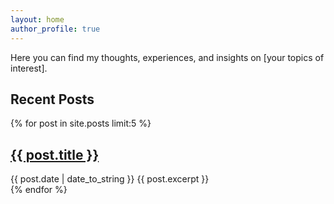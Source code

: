 ```yaml
---
layout: home
author_profile: true
---
```


Here you can find my thoughts, experiences, and insights on [your topics of interest].

## Recent Posts
{% for post in site.posts limit:5 %}
  <article>
    <h2><a href="{{ post.url | relative_url }}">{{ post.title }}</a></h2>
    <time datetime="{{ post.date | date: "%Y-%m-%d" }}">{{ post.date | date_to_string }}</time>
    {{ post.excerpt }}
  </article>
{% endfor %}
